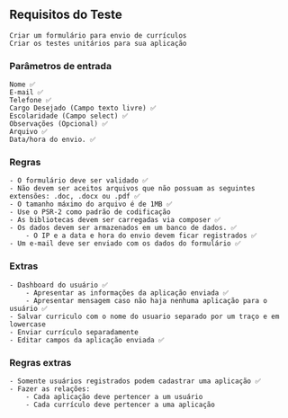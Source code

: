 ## Requisitos do Teste

    Criar um formulário para envio de currículos
    Criar os testes unitários para sua aplicação

### Parâmetros de entrada

    Nome ✅
    E-mail ✅
    Telefone ✅
    Cargo Desejado (Campo texto livre) ✅
    Escolaridade (Campo select) ✅
    Observações (Opcional) ✅
    Arquivo ✅
    Data/hora do envio. ✅

### Regras

    - O formulário deve ser validado ✅
    - Não devem ser aceitos arquivos que não possuam as seguintes extensões: .doc, .docx ou .pdf ✅
    - O tamanho máximo do arquivo é de 1MB ✅
    - Use o PSR-2 como padrão de codificação
    - As bibliotecas devem ser carregadas via composer ✅
    - Os dados devem ser armazenados em um banco de dados. ✅
        - O IP e a data e hora do envio devem ficar registrados ✅
    - Um e-mail deve ser enviado com os dados do formulário ✅

### Extras

    - Dashboard do usuário ✅
        - Apresentar as informações da aplicação enviada ✅
        - Apresentar mensagem caso não haja nenhuma aplicação para o usuário ✅
    - Salvar curriculo com o nome do usuario separado por um traço e em lowercase
    - Enviar currículo separadamente
    - Editar campos da aplicação enviada ✅

### Regras extras

    - Somente usuários registrados podem cadastrar uma aplicação ✅
    - Fazer as relações:
        - Cada aplicação deve pertencer a um usuário
        - Cada currículo deve pertencer a uma aplicação
